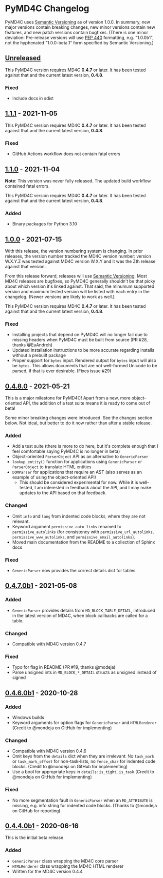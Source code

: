 PyMD4C Changelog
================

PyMD4C uses [Semantic Versioning][semver] as of version 1.0.0. In summary, new
major versions contain breaking changes, new minor versions contain new
features, and new patch versions contain bugfixes. (There is one minor
deviation: Pre-release versions will use [PEP 440][pep440] formatting, e.g.
"1.0.0b1", not the hyphenated "1.0.0-beta.1" form specified by Semantic
Versioning.)

[Unreleased]
------------

This PyMD4C version requires MD4C **0.4.7** or later. It has been tested
against that and the current latest version, **0.4.8**.

### Fixed

- Include docs in sdist

[1.1.1] - 2021-11-05
--------------------

This PyMD4C version requires MD4C **0.4.7** or later. It has been tested
against that and the current latest version, **0.4.8**.

### Fixed

- GitHub Actions workflow does not contain fatal errors

[1.1.0] - 2021-11-04
--------------------

**Note:** This version was never fully released. The updated build workflow
contained fatal errors.

This PyMD4C version requires MD4C **0.4.7** or later. It has been tested
against that and the current latest version, **0.4.8**.

### Added

- Binary packages for Python 3.10

[1.0.0] - 2021-07-15
--------------------

With this release, the version numbering system is changing. In prior releases,
the version number tracked the MD4C version number: version W.X.Y.Z was tested
against MD4C version W.X.Y and it was the Zth release against that version.

From this release forward, releases will use [Semantic Versioning][semver].
Most MD4C releases are bugfixes, so PyMD4C generally shouldn't be that picky
about which version it's linked against. That said, the minumum supported
version and maximum tested version will be listed with each entry in the
changelog. (Newer versions are likely to work as well.)

This PyMD4C version requires MD4C **0.4.7** or later. It has been tested
against that and the current latest version, **0.4.8**.

### Fixed

- Installing projects that depend on PyMD4C will no longer fail due to missing
  headers when PyMD4C must be built from source (PR #28, thanks @EuAndreh)
- Updated installation instructions to be more accurate regarding installs
  without a prebuilt package
- Proper support for `bytes` input. Rendered output for `bytes` input will also
  be `bytes`. This allows documents that are not well-formed Unicode to be
  parsed, if that is ever desirable. (Fixes issue #29)

[0.4.8.0] - 2021-05-21
----------------------

This is a major milestone for PyMD4C! Apart from a new, more object-oriented
API, the addition of a test suite means it is ready to come out of beta!

Some minor breaking changes were introduced. See the changes section below.
Not ideal, but better to do it now rather than after a stable release.

### Added

- Add a test suite (there is more to do here, but it's complete enough that I
  feel comfortable saying PyMD4C is no longer in beta)
- Object-oriented `ParserObject` API as an alternative to `GenericParser`
- `lookup_entity()` function for applications using `GenericParser` or
  `ParserObject` to translate HTML entities
- `DOMParser` for applications that require an AST (also serves as an example
  of using the object-oriented API)
  * This should be considered experimental for now. While it is well-tested, I
    am interested in feedback about the API, and I may make updates to the API
    based on that feedback.

### Changed

- Omit `info` and `lang` from indented code blocks, where they are not
  relevant.
- Keyword argument `permissive_auto_links` renamed to `permissive_autolinks`
  (for consistency with `permissive_url_autolinks`, `permissive_www_autolinks`,
  and `permissive_email_autolinks`).
- Moved main documentation from the README to a collection of Sphinx docs

### Fixed

- `GenericParser` now provides the correct details dict for tables

[0.4.7.0b1] - 2021-05-08
------------------------

### Added

- `GenericParser` provides details from `MD_BLOCK_TABLE_DETAIL`, introduced in
  the latest version of MD4C, when block callbacks are called for a table.

### Changed

- Compatible with MD4C version 0.4.7

### Fixed

- Typo for flag in README (PR #19, thanks @modeja)
- Parse unsigned ints in `MD_BLOCK_*_DETAIL` structs as unsigned instead of
  signed

[0.4.6.0b1] - 2020-10-28
------------------------

### Added

- Windows builds
- Keyword arguments for option flags for `GenericParser` and `HTMLRenderer`
  (Credit to @mondeja on GitHub for implementing)

### Changed

- Compatible with MD4C version 0.4.6
- Omit keys from the `details` dict when they are irrelevant: No `task_mark` or
  `task_mark_offset` for non-task-lists, no `fence_char` for indented code
  blocks. (Credit to @mondeja on GitHub for implementing)
- Use a bool for appropriate keys in `details`: `is_tight`, `is_task` (Credit
  to @mondeja on GitHub for implementing)

### Fixed

- No more segmentation fault in `GenericParser` when an `MD_ATTRIBUTE` is
  missing, e.g. info string for indented code blocks. (Thanks to @mondeja on
  GitHub for reporting)

[0.4.4.0b1] - 2020-06-16
------------------------

This is the initial beta release.

### Added

- `GenericParser` class wrapping the MD4C core parser
- `HTMLRenderer` class wrapping the MD4C HTML renderer
- Written for the MD4C version 0.4.4

[semver]: https://semver.org/
[pep440]: https://www.python.org/dev/peps/pep-0440/#version-scheme

[Unreleased]: https://github.com/dominickpastore/pymd4c/compare/v1.1.1..dev
[1.1.1]: https://github.com/dominickpastore/pymd4c/compare/tag/v1.1.0..v1.1.1
[1.1.0]: https://github.com/dominickpastore/pymd4c/compare/tag/v1.0.0..v1.1.0
[1.0.0]: https://github.com/dominickpastore/pymd4c/compare/tag/v0.4.8.0..v1.0.0
[0.4.8.0]: https://github.com/dominickpastore/pymd4c/compare/tag/v0.4.7.0b1..v0.4.8.0
[0.4.7.0b1]: https://github.com/dominickpastore/pymd4c/compare/tag/v0.4.6.0b1..v0.4.7.0b1
[0.4.6.0b1]: https://github.com/dominickpastore/pymd4c/compare/tag/release-0.4.4.0b1..v0.4.6.0b1
[0.4.4.0b1]: https://github.com/dominickpastore/pymd4c/releases/tag/release-0.4.4.0b1
